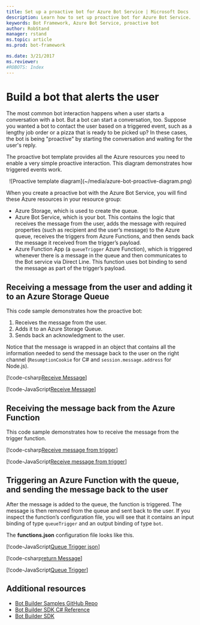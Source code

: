 ```yaml
---
title: Set up a proactive bot for Azure Bot Service | Microsoft Docs
description: Learn how to set up proactive bot for Azure Bot Service.
keywords: Bot Framework, Azure Bot Service, proactive bot
author: RobStand
manager: rstand
ms.topic: article
ms.prod: bot-framework

ms.date: 3/21/2017
ms.reviewer:
#ROBOTS: Index
---
```


# Build a bot that alerts the user

The most common bot interaction happens when a user starts a conversation with a bot. But a bot can start a conversation, too. Suppose you wanted a bot to contact the user based on a triggered event, such as a lengthy job order or a pizza that is ready to be picked up? In these cases, the bot is being "proactive" by starting the conversation and waiting for the user's reply.

The proactive bot template provides all the Azure resources you need to enable a very simple proactive interaction. This diagram demonstrates how triggered events work.

<p align="center">
![Proactive template diagram](~/media/azure-bot-proactive-diagram.png)</p>


When you create a proactive bot with the Azure Bot Service, you will find these Azure resources in your resource group:
- Azure Storage, which is used to create the queue.
- Azure Bot Service, which is your bot. This contains the logic that receives the message from the user, adds the message with required properties (such as recipient and the user’s message) to the Azure queue, receives the triggers from Azure Functions, and then sends back the message it received from the trigger’s payload.
- Azure Function App (a `queueTrigger` Azure Function), which is triggered whenever there is a message in the queue and then communicates to the Bot service via Direct Line. This function uses bot binding to send the message as part of the trigger’s payload. 


## Receiving a message from the user and adding it to an Azure Storage Queue

This code sample demonstrates how the proactive bot:
1. Receives the message from the user.
2. Adds it to an Azure Storage Queue.
3. Sends back an acknowledgment to the user. 

Notice that the message is wrapped in an object that contains all the information needed to send the message back to the user on the right channel (`ResumptionCookie` for C# and `session.message.address` for Node.js).

[!code-csharp[Receive Message](~/includes/code/azure-proactive-bot.cs#receiveMessage)] 

[!code-JavaScript[Receive Message](~/includes/code/azure-proactive-bot.js#receiveMessage)] 

## Receiving the message back from the Azure Function

This code sample demonstrates how to receive the message from the trigger function.

[!code-csharp[Receive message from trigger](~/includes/code/azure-proactive-bot.cs#receiveTrigger)] 


[!code-JavaScript[Receive message from trigger](~/includes/code/azure-proactive-bot.js#receiveTrigger)] 

## Triggering an Azure Function with the queue, and sending the message back to the user

After the message is added to the queue, the function is triggered. The message is then removed from the queue and sent back to the user. If you inspect the function’s configuration file, you will see that it contains an input binding of type `queueTrigger` and an output binding of type `bot`.

The **functions.json** configuration file looks like this.

[!code-JavaScript[Queue Trigger json](~/includes/code/azure-proactive-bot.js#queueTriggerJson)] 

[!code-csharp[return Message](~/includes/code/azure-proactive-bot.cs#returnMessage)] 

[!code-JavaScript[Queue Trigger](~/includes/code/azure-proactive-bot.js#queueTrigger)] 

## Additional resources

- <a href="https://github.com/Microsoft/BotBuilder-Samples" target="_blank">Bot Builder Samples GitHub Repo </a>
- [Bot Builder SDK C# Reference][botBuilderSDKReference]
- <a href="https://github.com/Microsoft/BotBuilder-Samples" target="_blank">Bot Builder SDK</a>

[botBuilderSDKReference]: https://docs.botframework.com/en-us/csharp/builder/sdkreference/